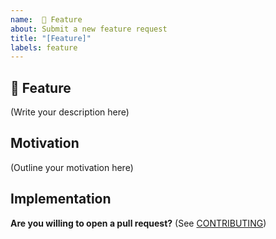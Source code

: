 ```yaml
---
name:  🚀 Feature
about: Submit a new feature request
title: "[Feature]"
labels: feature
---
```


## 🚀 Feature

<!--
    What is the feature you would like to see in Leo?
-->

(Write your description here)

## Motivation

<!--
    Why should this feature be implemented in Leo?
    How would this feature be used in Leo?
    
    Is this feature request related to a problem? If so, please describe.
    Please link to any relevant issues or other PRs!
-->

(Outline your motivation here)

## Implementation

<!--
    What needs to be built for the feature to be supported in Leo?
    What components of Leo will be affected by this design (if any)?
    How should this feature be implemented?
-->

**Are you willing to open a pull request?** (See [CONTRIBUTING](../../CONTRIBUTING.md))
